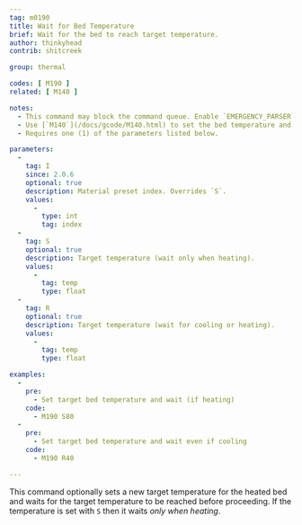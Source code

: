 ```yaml
---
tag: m0190
title: Wait for Bed Temperature
brief: Wait for the bed to reach target temperature.
author: thinkyhead
contrib: shitcreek

group: thermal

codes: [ M190 ]
related: [ M140 ]

notes:
  - This command may block the command queue. Enable `EMERGENCY_PARSER` so that hosts can break in using [`M108`](/docs/gcode/M108.html).
  - Use [`M140`](/docs/gcode/M140.html) to set the bed temperature and proceed without waiting.
  - Requires one (1) of the parameters listed below.

parameters:
  -
    tag: I
    since: 2.0.6
    optional: true
    description: Material preset index. Overrides `S`.
    values:
      -
        type: int
        tag: index
  -
    tag: S
    optional: true
    description: Target temperature (wait only when heating).
    values:
      -
        tag: temp
        type: float
  -
    tag: R
    optional: true
    description: Target temperature (wait for cooling or heating).
    values:
      -
        tag: temp
        type: float

examples:
  -
    pre:
      - Set target bed temperature and wait (if heating)
    code:
      - M190 S80
  -
    pre:
      - Set target bed temperature and wait even if cooling
    code:
      - M190 R40

---
```


This command optionally sets a new target temperature for the heated bed and waits for the target temperature to be reached before proceeding. If the temperature is set with `S` then it waits *only when heating*.
